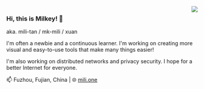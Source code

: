 <img align="right" src="https://github-readme-stats.vercel.app/api?username=mili-tan&show_icons=true" />

### Hi, this is Milkey! 👋
aka. mili-tan / mk-mili / xuan

I'm often a newbie and a continuous learner. I'm working on creating more visual and easy-to-use tools that make many things easier!

I'm also working on distributed networks and privacy security. I hope for a better Internet for everyone.

📫 Fuzhou, Fujian, China | 🌐 [mili.one](https://mili.one/)

<!--
**mili-tan/mili-tan** is a ✨ _special_ ✨ repository because its `README.md` (this file) appears on your GitHub profile.

Here are some ideas to get you started:

- 🔭 I’m currently working on ...
- 🌱 I’m currently learning ...
- 👯 I’m looking to collaborate on ...
- 🤔 I’m looking for help with ...
- 💬 Ask me about ...
- 📫 How to reach me: ...
- 😄 Pronouns: ...
- ⚡ Fun fact: ...
-->
